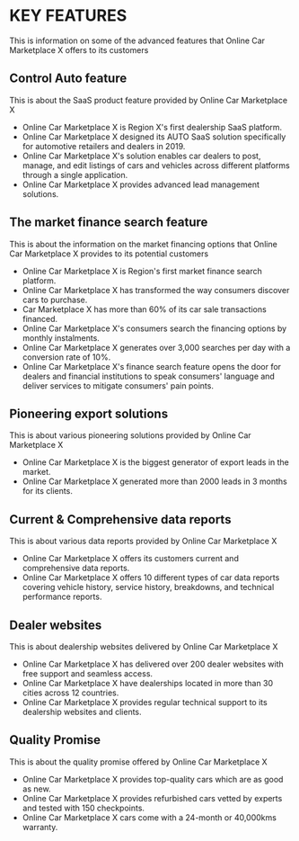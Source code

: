 # KEY FEATURES

This is information on some of the advanced features that Online Car Marketplace X offers to its customers

## Control Auto feature

This is about the SaaS product feature provided by Online Car Marketplace X

- Online Car Marketplace X is Region X's first dealership SaaS platform.
- Online Car Marketplace X designed its AUTO SaaS solution specifically for automotive retailers and dealers in 2019.
- Online Car Marketplace X's solution enables car dealers to post, manage, and edit listings of cars and vehicles across different platforms through a single application.
- Online Car Marketplace X provides advanced lead management solutions.

## The market finance search feature

This is about the information on the market financing options that Online Car Marketplace X provides to its potential customers

- Online Car Marketplace X is Region's first market finance search platform.
- Online Car Marketplace X has transformed the way consumers discover cars to purchase.
- Car Marketplace X has more than 60% of its car sale transactions financed.
- Online Car Marketplace X's consumers search the financing options by monthly instalments.
- Online Car Marketplace X generates over 3,000 searches per day with a conversion rate of 10%.
- Online Car Marketplace X's finance search feature opens the door for dealers and financial institutions to speak consumers' language and deliver services to mitigate consumers' pain points.

## Pioneering export solutions

This is about various pioneering solutions provided by Online Car Marketplace X

- Online Car Marketplace X is the biggest generator of export leads in the market.
- Online Car Marketplace X generated more than 2000 leads in 3 months for its clients.

## Current & Comprehensive data reports

This is about various data reports provided by Online Car Marketplace X

- Online Car Marketplace X offers its customers current and comprehensive data reports.
- Online Car Marketplace X offers 10 different types of car data reports covering vehicle history, service history, breakdowns, and technical performance reports.

## Dealer websites

This is about dealership websites delivered by Online Car Marketplace X

- Online Car Marketplace X has delivered over 200 dealer websites with free support and seamless access.
- Online Car Marketplace X have dealerships located in more than 30 cities across 12 countries.
- Online Car Marketplace X provides regular technical support to its dealership websites and clients.

## Quality Promise

This is about the quality promise offered by Online Car Marketplace X

- Online Car Marketplace X provides top-quality cars which are as good as new.
- Online Car Marketplace X provides refurbished cars vetted by experts and tested with 150 checkpoints.
- Online Car Marketplace X cars come with a 24-month or 40,000kms warranty.